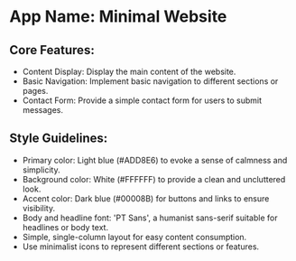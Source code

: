 # **App Name**: Minimal Website

## Core Features:

- Content Display: Display the main content of the website.
- Basic Navigation: Implement basic navigation to different sections or pages.
- Contact Form: Provide a simple contact form for users to submit messages.

## Style Guidelines:

- Primary color: Light blue (#ADD8E6) to evoke a sense of calmness and simplicity.
- Background color: White (#FFFFFF) to provide a clean and uncluttered look.
- Accent color: Dark blue (#00008B) for buttons and links to ensure visibility.
- Body and headline font: 'PT Sans', a humanist sans-serif suitable for headlines or body text.
- Simple, single-column layout for easy content consumption.
- Use minimalist icons to represent different sections or features.